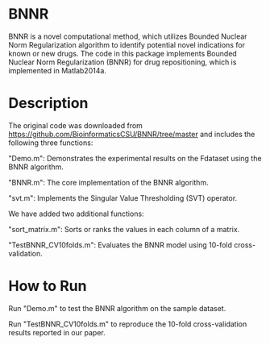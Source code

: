 # BNNR
BNNR is a novel computational method, which utilizes Bounded Nuclear Norm Regularization algorithm to identify potential novel indications for known or new drugs. The code in this package implements Bounded Nuclear Norm Regularization (BNNR) for drug repositioning, which is implemented in Matlab2014a.


# Description

The original code was downloaded from https://github.com/BioinformaticsCSU/BNNR/tree/master and includes the following three functions:

"Demo.m": Demonstrates the experimental results on the Fdataset using the BNNR algorithm.

"BNNR.m": The core implementation of the BNNR algorithm.

"svt.m": Implements the Singular Value Thresholding (SVT) operator.

We have added two additional functions:

"sort_matrix.m": Sorts or ranks the values in each column of a matrix.

"TestBNNR_CV10folds.m":  Evaluates the BNNR model using 10-fold cross-validation.

# How to Run
Run "Demo.m" to test the BNNR algorithm on the sample dataset.

Run "TestBNNR_CV10folds.m" to reproduce the 10-fold cross-validation results reported in our paper.


